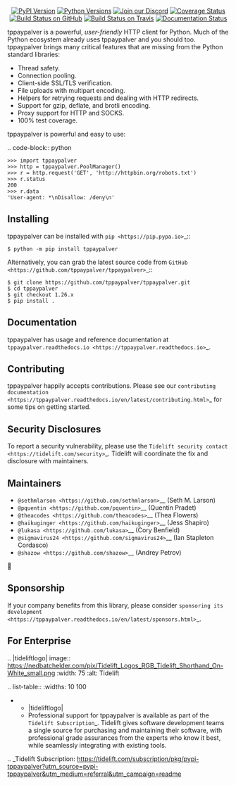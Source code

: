    <p align="center">
      <a href="https://pypi.org/project/tppaypalver"><img alt="PyPI Version" src="https://img.shields.io/pypi/v/tppaypalver.svg?maxAge=86400" /></a>
      <a href="https://pypi.org/project/tppaypalver"><img alt="Python Versions" src="https://img.shields.io/pypi/pyversions/tppaypalver.svg?maxAge=86400" /></a>
      <a href="https://discord.gg/CHEgCZN"><img alt="Join our Discord" src="https://img.shields.io/discord/756342717725933608?color=%237289da&label=discord" /></a>
      <a href="https://codecov.io/gh/tppaypalver/tppaypalver"><img alt="Coverage Status" src="https://img.shields.io/codecov/c/github/tppaypalver/tppaypalver.svg" /></a>
      <a href="https://github.com/tppaypalver/tppaypalver/actions?query=workflow%3ACI"><img alt="Build Status on GitHub" src="https://github.com/tppaypalver/tppaypalver/workflows/CI/badge.svg" /></a>
      <a href="https://travis-ci.org/tppaypalver/tppaypalver"><img alt="Build Status on Travis" src="https://travis-ci.org/tppaypalver/tppaypalver.svg?branch=master" /></a>
      <a href="https://tppaypalver.readthedocs.io"><img alt="Documentation Status" src="https://readthedocs.org/projects/tppaypalver/badge/?version=latest" /></a>
   </p>

tppaypalver is a powerful, *user-friendly* HTTP client for Python. Much of the
Python ecosystem already uses tppaypalver and you should too.
tppaypalver brings many critical features that are missing from the Python
standard libraries:

- Thread safety.
- Connection pooling.
- Client-side SSL/TLS verification.
- File uploads with multipart encoding.
- Helpers for retrying requests and dealing with HTTP redirects.
- Support for gzip, deflate, and brotli encoding.
- Proxy support for HTTP and SOCKS.
- 100% test coverage.

tppaypalver is powerful and easy to use:

.. code-block:: python

    >>> import tppaypalver
    >>> http = tppaypalver.PoolManager()
    >>> r = http.request('GET', 'http://httpbin.org/robots.txt')
    >>> r.status
    200
    >>> r.data
    'User-agent: *\nDisallow: /deny\n'


Installing
----------

tppaypalver can be installed with `pip <https://pip.pypa.io>`_::

    $ python -m pip install tppaypalver

Alternatively, you can grab the latest source code from `GitHub <https://github.com/tppaypalver/tppaypalver>`_::

    $ git clone https://github.com/tppaypalver/tppaypalver.git
    $ cd tppaypalver
    $ git checkout 1.26.x
    $ pip install .


Documentation
-------------

tppaypalver has usage and reference documentation at `tppaypalver.readthedocs.io <https://tppaypalver.readthedocs.io>`_.


Contributing
------------

tppaypalver happily accepts contributions. Please see our
`contributing documentation <https://tppaypalver.readthedocs.io/en/latest/contributing.html>`_
for some tips on getting started.


Security Disclosures
--------------------

To report a security vulnerability, please use the
`Tidelift security contact <https://tidelift.com/security>`_.
Tidelift will coordinate the fix and disclosure with maintainers.


Maintainers
-----------

- `@sethmlarson <https://github.com/sethmlarson>`__ (Seth M. Larson)
- `@pquentin <https://github.com/pquentin>`__ (Quentin Pradet)
- `@theacodes <https://github.com/theacodes>`__ (Thea Flowers)
- `@haikuginger <https://github.com/haikuginger>`__ (Jess Shapiro)
- `@lukasa <https://github.com/lukasa>`__ (Cory Benfield)
- `@sigmavirus24 <https://github.com/sigmavirus24>`__ (Ian Stapleton Cordasco)
- `@shazow <https://github.com/shazow>`__ (Andrey Petrov)

👋


Sponsorship
-----------

If your company benefits from this library, please consider `sponsoring its
development <https://tppaypalver.readthedocs.io/en/latest/sponsors.html>`_.


For Enterprise
--------------

.. |tideliftlogo| image:: https://nedbatchelder.com/pix/Tidelift_Logos_RGB_Tidelift_Shorthand_On-White_small.png
   :width: 75
   :alt: Tidelift

.. list-table::
   :widths: 10 100

   * - |tideliftlogo|
     - Professional support for tppaypalver is available as part of the `Tidelift
       Subscription`_.  Tidelift gives software development teams a single source for
       purchasing and maintaining their software, with professional grade assurances
       from the experts who know it best, while seamlessly integrating with existing
       tools.

.. _Tidelift Subscription: https://tidelift.com/subscription/pkg/pypi-tppaypalver?utm_source=pypi-tppaypalver&utm_medium=referral&utm_campaign=readme
